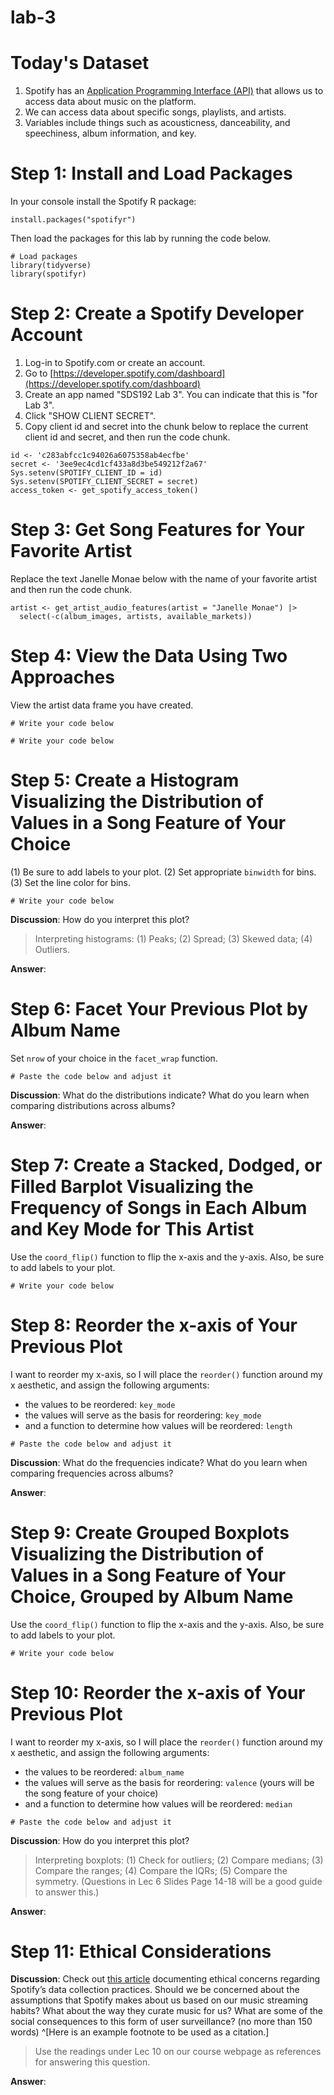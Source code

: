 # lab-3
# Today's Dataset

1. Spotify has an [Application Programming Interface (API)](https://en.wikipedia.org/wiki/API) that allows us to access data about music on the platform.
2. We can access data about specific songs, playlists, and artists.
3. Variables include things such as acousticness, danceability, and speechiness, album information, and key.

# Step 1: Install and Load Packages

In your console install the Spotify R package:

`install.packages("spotifyr")`

Then load the packages for this lab by running the code below. 

```{r}
# Load packages
library(tidyverse)
library(spotifyr)
```

# Step 2: Create a Spotify Developer Account

1. Log-in to Spotify.com or create an account.
2. Go to [https://developer.spotify.com/dashboard](https://developer.spotify.com/dashboard)
3. Create an app named "SDS192 Lab 3". You can indicate that this is "for Lab 3".
4. Click "SHOW CLIENT SECRET".
5. Copy client id and secret into the chunk below to replace the current client id and secret, and then run the code chunk.

```{r}
id <- 'c283abfcc1c94026a6075358ab4ecfbe'
secret <- '3ee9ec4cd1cf433a8d3be549212f2a67'
Sys.setenv(SPOTIFY_CLIENT_ID = id)
Sys.setenv(SPOTIFY_CLIENT_SECRET = secret)
access_token <- get_spotify_access_token()
```

# Step 3: Get Song Features for Your Favorite Artist

Replace the text Janelle Monae below with the name of your favorite artist and then run the code chunk. 

```{r}
artist <- get_artist_audio_features(artist = "Janelle Monae") |>
  select(-c(album_images, artists, available_markets))
```

# Step 4: View the Data Using Two Approaches

View the artist data frame you have created. 

```{r}
# Write your code below

```

```{r}
# Write your code below

```

# Step 5: Create a Histogram Visualizing the Distribution of Values in a Song Feature of Your Choice

(1) Be sure to add labels to your plot.
(2) Set appropriate `binwidth` for bins.
(3) Set the line color for bins.

```{r}
# Write your code below 

```

**Discussion**: How do you interpret this plot?
> Interpreting histograms: (1) Peaks; (2) Spread; (3) Skewed data; (4) Outliers.

**Answer**:

# Step 6: Facet Your Previous Plot by Album Name

Set `nrow` of your choice in the `facet_wrap` function.

```{r}
# Paste the code below and adjust it 

```

**Discussion**: What do the distributions indicate? What do you learn when comparing distributions across albums?

**Answer**:

# Step 7: Create a Stacked, Dodged, or Filled Barplot Visualizing the Frequency of Songs in Each Album and Key Mode for This Artist

Use the `coord_flip()` function to flip the x-axis and the y-axis. Also, be sure to add labels to your plot.  

```{r}
# Write your code below

```

# Step 8: Reorder the x-axis of Your Previous Plot

I want to reorder my x-axis, so I will place the `reorder()` function around my x aesthetic, and assign the following arguments:

* the values to be reordered: `key_mode`
* the values will serve as the basis for reordering: `key_mode`
* and a function to determine how values will be reordered: `length`

```{r}
# Paste the code below and adjust it

```

**Discussion**: What do the frequencies indicate? What do you learn when comparing frequencies across albums?

**Answer**:

# Step 9: Create Grouped Boxplots Visualizing the Distribution of Values in a Song Feature of Your Choice, Grouped by Album Name

Use the `coord_flip()` function to flip the x-axis and the y-axis. Also, be sure to add labels to your plot. 

```{r}
# Write your code below

```

# Step 10: Reorder the x-axis of Your Previous Plot

I want to reorder my x-axis, so I will place the `reorder()` function around my x aesthetic, and assign the following arguments:

* the values to be reordered: `album_name`
* the values will serve as the basis for reordering: `valence` (yours will be the song feature of your choice)
* and a function to determine how values will be reordered: `median`

```{r}
# Paste the code below and adjust it

```

**Discussion**: How do you interpret this plot? 
> Interpreting boxplots: (1) Check for outliers; (2) Compare medians; (3) Compare the ranges; (4) Compare the IQRs; (5) Compare the symmetry. (Questions in Lec 6 Slides Page 14-18 will be a good guide to answer this.)

**Answer**:

# Step 11: Ethical Considerations

**Discussion**: Check out [this article](https://www.vox.com/culture/22814121/spotify-wrapped-2021-algorithm-data-privacy) documenting ethical concerns regarding Spotify’s data collection practices. Should we be concerned about the assumptions that Spotify makes about us based on our music streaming habits? What about the way they curate music for us? What are some of the social consequences to this form of user surveillance? (no more than 150 words) ^[Here is an example footnote to be used as a citation.]

> Use the readings under Lec 10 on our course webpage as references for answering this question.

**Answer**:


